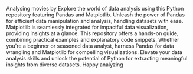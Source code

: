 Analysing movies by  Explore the world of data analysis using this Python repository featuring Pandas and Matplotlib. Unleash the power of Pandas for efficient data manipulation and analysis, handling datasets with ease. Matplotlib is seamlessly integrated for impactful data visualization, providing insights at a glance. This repository offers a hands-on guide, combining practical examples and explanatory code snippets. Whether you're a beginner or seasoned data analyst, harness Pandas for data wrangling and Matplotlib for compelling visualizations. Elevate your data analysis skills and unlock the potential of Python for extracting meaningful insights from diverse datasets. Happy analyzing
